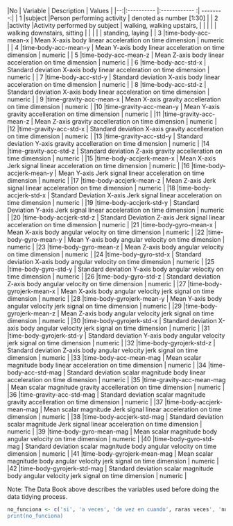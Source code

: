 
|No |  Variable  |  Description  |  Values  |
|--:|:---------- |:------------ :| --------:|
| 1 |subject    |Person performing activity   | denoted as number [1:30] |
| 2 |activity   |Activity performed by subject   | walking, walking upstairs, |
|   |   |  | walking downstairs, sitting |
|   |   |  | standing, laying |
| 3 |time-body-acc-mean-x  | Mean X-axis body linear acceleration on time dimension | numeric |
| 4 |time-body-acc-mean-y  | Mean Y-axis body linear acceleration on time dimension | numeric |
| 5 |time-body-acc-mean-z  | Mean Z-axis body linear acceleration on time dimension | numeric |
| 6 |time-body-acc-std-x   | Standard deviation X-axis body linear acceleration on time dimension | numeric |
| 7 |time-body-acc-std-y   | Standard deviation X-axis body linear acceleration on time dimension | numeric |
| 8 |time-body-acc-std-z   | Standard deviation X-axis body linear acceleration on time dimension | numeric |
| 9 |time-gravity-acc-mean-x  | Mean X-axis gravity accelleration on time dimension | numeric |
|10 |time-gravity-acc-mean-y  | Mean Y-axis gravity accelleration on time dimension | numeric |
|11 |time-gravity-acc-mean-z  | Mean Z-axis gravity accelleration on time dimension | numeric |
|12 |time-gravity-acc-std-x  | Standard deviation X-axis gravity accelleration on time dimension | numeric |
|13 |time-gravity-acc-std-y  | Standard deviation Y-axis gravity accelleration on time dimension | numeric |
|14 |time-gravity-acc-std-z  | Standard deviation Z-axis gravity accelleration on time dimension | numeric |
|15 |time-body-accjerk-mean-x | Mean X-axis Jerk signal linear acceleration on time dimension | numeric |
|16 |time-body-accjerk-mean-y | Mean Y-axis Jerk signal linear acceleration on time dimension | numeric |
|17 |time-body-accjerk-mean-z | Mean Z-axis Jerk signal linear acceleration on time dimension | numeric |
|18 |time-body-accjerk-std-x  | Standard Deviation X-axis Jerk signal linear acceleration on time dimension | numeric |
|19 |time-body-accjerk-std-y  | Standard Deviation Y-axis Jerk signal linear acceleration on time dimension | numeric |
|20 |time-body-accjerk-std-z  | Standard Deviation Z-axis Jerk signal linear acceleration on time dimension | numeric |
|21 |time-body-gyro-mean-x | Mean X-axis body angular velocity on time dimension | numeric |
|22
|time-body-gyro-mean-y | Mean Y-axis body angular velocity on time dimension | numeric |
|23 |time-body-gyro-mean-z | Mean Z-axis body angular velocity on time dimension | numeric |
|24 |time-body-gyro-std-x  | Standard deviation X-axis body angular velocity on time dimension | numeric |
|25 |time-body-gyro-std-y  | Standard deviation Y-axis body angular velocity on time dimension | numeric |
|26 |time-body-gyro-std-z  | Standard deviation Z-axis body angular velocity on time dimension | numeric |
|27 |time-body-gyrojerk-mean-x  | Mean X-axis body angular velocity jerk signal on time dimension | numeric |
|28 |time-body-gyrojerk-mean-y  | Mean Y-axis body angular velocity jerk signal on time dimension | numeric |
|29 |time-body-gyrojerk-mean-z  | Mean Z-axis body angular velocity jerk signal on time dimension | numeric |
|30 |time-body-gyrojerk-std-x | Standard deviation X-axis body angular velocity jerk signal on time dimension | numeric |
|31 |time-body-gyrojerk-std-y | Standard deviation Y-axis body angular velocity jerk signal on time dimension | numeric |
|32 |time-body-gyrojerk-std-z | Standard deviation Z-axis body angular velocity jerk signal on time dimension | numeric |
|33 |time-body-acc-mean-mag  | Mean scalar magnitude body linear acceleration on time dimension | numeric |
|34 |time-body-acc-std-mag | Standard deviation scalar magnitude body linear acceleration on time dimension | numeric |
|35 |time-gravity-acc-mean-mag  | Mean scalar magnitude gravity accelleration on time dimension | numeric |
|36 |time-gravity-acc-std-mag | Standard deviation scalar magnitude gravity accelleration on time dimension | numeric |
|37 |time-body-accjerk-mean-mag | Mean scalar magnitude Jerk signal linear acceleration on time dimension | numeric |
|38 |time-body-accjerk-std-mag  | Standard deviation scalar magnitude Jerk signal linear acceleration on time dimension | numeric |
|39 |time-body-gyro-mean-mag  | Mean scalar magnitude body angular velocity on time dimension | numeric |
|40 |time-body-gyro-std-mag  | Standard deviation scalar magnitude body angular velocity on time dimension | numeric |
|41 |time-body-gyrojerk-mean-mag | Mean scalar magnitude body angular velocity jerk signal on time dimension | numeric |
|42 |time-body-gyrojerk-std-mag | Standard deviation scalar magnitude body angular velocity jerk signal on time dimension | numeric |


Note: The Data Book above describes the variables used before doing the data tidying process.

```R
no_funciona <- c('si', 'a veces', 'de vez en cuando', raras veces', 'nunca')
print(no_funciona)
```

